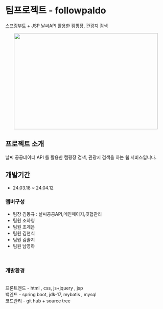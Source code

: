 # 팀프로젝트 - followpaldo
스프링부트 + JSP 날씨API 활용한 캠핑장, 관광지 검색
<br>
<p align="center"><img src="https://github.com/followpaldo/followpaldo_project/assets/151708233/333d689f-b45a-498f-9b56-4318beda2421" width="450" height="300"></p>

## 프로젝트 소개
날씨 공공데이터 API 를 활용한 캠핑장 검색, 관광지 검색을 하는 웹 서비스입니다.
<br>

## 개발기간 
* 24.03.18 ~ 24.04.12

### 멤버구성
- 팀장 김동규 : 날씨공공API,메인페이지,깃헙관리
- 팀원 조하영
- 팀원 조계은
- 팀원 김현식
- 팀원 김솔지
- 팀원 남영하
<br>

### 개발환경

<br>
 프론트엔드
  - html , css, js+jquery , jsp
<br>
 백엔드
- spring boot, jdk-17, mybatis , mysql
<br>
 코드관리
- git hub + source tree
  
  


